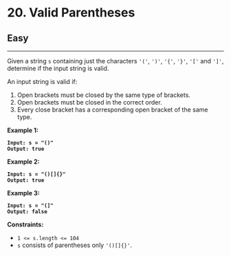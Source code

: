 # 20. Valid Parentheses

## Easy

***

Given a string `s` containing just the characters `'('`, `')'`, `'{'`, `'}'`, `'['` and `']'`, determine if the input string is valid.

An input string is valid if:

1. Open brackets must be closed by the same type of brackets.
2. Open brackets must be closed in the correct order.
3. Every close bracket has a corresponding open bracket of the same type.

&#x20;

**Example 1:**

<pre><code><strong>Input: s = "()"
</strong><strong>Output: true
</strong></code></pre>

**Example 2:**

<pre><code><strong>Input: s = "()[]{}"
</strong><strong>Output: true
</strong></code></pre>

**Example 3:**

<pre><code><strong>Input: s = "(]"
</strong><strong>Output: false
</strong></code></pre>

&#x20;

**Constraints:**

* `1 <= s.length <= 104`
* `s` consists of parentheses only `'()[]{}'`.
